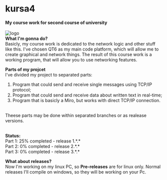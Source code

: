 # kursa4
**My course work for second course of university**<br>
<br>
![logo](https://raw.githubusercontent.com/ollyhearn/kursa4/main/icons/m512.png)
<br>
**What I'm gonna do?**<br>
Basicly, my course work is dedicated to the network logic and other stuff like this. I've chosen QT6 as my main code platform, which will allow me to create graphical and network things. The result of this course work is a working program, that will allow you to use networking features.<br>

**Parts of my projcet**<br>
I've divided my project to separated parts:<br>
1. Program that could send and receive single messages using TCP/IP protocol;<br>
2. Program that could send and receive data about written text in real-time;<br>
3. Program that is basicly a Miro, but works with direct TCP/IP connection.<br>
<br>
Theese parts may be done within separated branches or as realease versions.<br><br>

**Status:**<br>
Part 1: 25% completed - release 1.\*.\*<br>
Part 2: 0% completed - release 2.\*.\*<br>
Part 3: 0% completed - release 3.\*.\*<br>

**What about releases?**<br>
Now I'm working on my linux PC, so **Pre-releases** are for linux only. Normal releases I'll compile on windows, so they will be working on your Pc.
